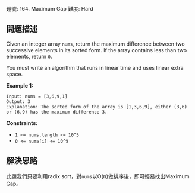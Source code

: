 題號: 164. Maximum Gap
難度: Hard

## 問題描述
Given an integer array `nums`, return the maximum difference between two successive elements in its sorted form. If the array contains less than two elements, return `0`.

You must write an algorithm that runs in linear time and uses linear extra space.

**Example 1:**
```
Input: nums = [3,6,9,1]
Output: 3
Explanation: The sorted form of the array is [1,3,6,9], either (3,6) or (6,9) has the maximum difference 3.
```
**Constraints:**

- `1 <= nums.length <= 10^5`
- `0 <= nums[i] <= 10^9`

## 解決思路
此題我們只要利用radix sort，對`nums`以O(n)做排序後，即可輕易找出Maximum Gap。